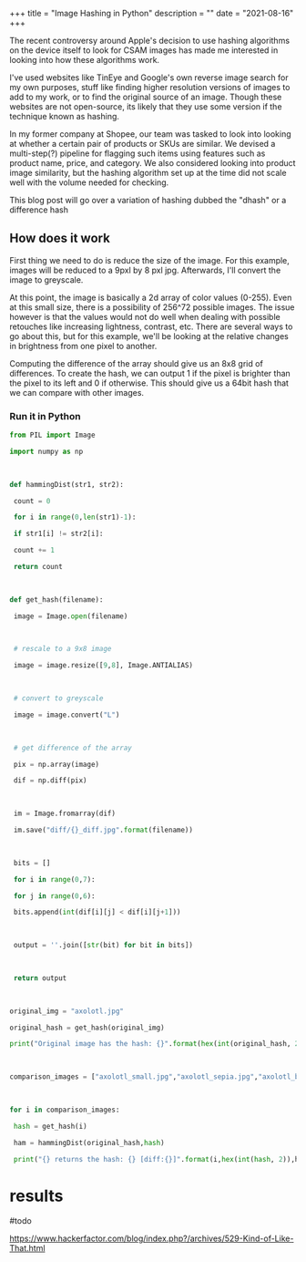 +++
title = "Image Hashing in Python"
description = ""
date = "2021-08-16"
+++


The recent controversy around Apple's decision to use hashing algorithms on the device itself to look for CSAM images has made me interested in looking into how these algorithms work.

I've used websites like TinEye and Google's own reverse image search for my own purposes, stuff like finding higher resolution versions of images to add to my work, or to find the original source of an image. Though these websites are not open-source, its likely that they use some version if the technique known as hashing.

In my former company at Shopee, our team was tasked to look into looking at whether a certain pair of products or SKUs are similar. We devised a multi-step(?) pipeline for flagging such items using features such as product name, price, and category. We also considered looking into product image similarity, but the hashing algorithm set up at the time did not scale well with the volume needed for checking.  

This blog post will go over a variation of hashing dubbed the "dhash" or a difference hash

## How does it work

First thing we need to do is reduce the size of the image. For this example, images will be reduced to a 9pxl by 8 pxl jpg. Afterwards, I'll convert the image to greyscale. 

At this point, the image is basically a 2d array of color values  (0-255). Even at this small size, there is a possibility of 256^72 possible images. The issue however is that the values would not do well when dealing with possible retouches like increasing lightness, contrast, etc. There are several ways to go about this, but for this example, we'll be looking at the relative changes in brightness from one pixel to another.

Computing the difference of the array should give us an 8x8 grid of differences. To create the hash, we can output 1 if the pixel is brighter than the pixel to its left and 0 if otherwise. This should give us a 64bit hash that we can compare with other images.

### Run it in Python

``` python
from PIL import Image

import numpy as np

  

def hammingDist(str1, str2):

 count = 0

 for i in range(0,len(str1)-1):

 if str1[i] != str2[i]:

 count += 1

 return count

  

def get_hash(filename):

 image = Image.open(filename)

  

 # rescale to a 9x8 image

 image = image.resize([9,8], Image.ANTIALIAS)

  

 # convert to greyscale

 image = image.convert("L")

  

 # get difference of the array

 pix = np.array(image)

 dif = np.diff(pix)

  

 im = Image.fromarray(dif)

 im.save("diff/{}_diff.jpg".format(filename))

  

 bits = []

 for i in range(0,7):

 for j in range(0,6):

 bits.append(int(dif[i][j] < dif[i][j+1]))

  

 output = ''.join([str(bit) for bit in bits])

  

 return output

  

original_img = "axolotl.jpg"

original_hash = get_hash(original_img)

print("Original image has the hash: {}".format(hex(int(original_hash, 2))))

  

comparison_images = ["axolotl_small.jpg","axolotl_sepia.jpg","axolotl_bw.jpg","axolotl_2.jpg"]

  

for i in comparison_images:

 hash = get_hash(i)

 ham = hammingDist(original_hash,hash)

 print("{} returns the hash: {} [diff:{}]".format(i,hex(int(hash, 2)),ham))
```

# results
#todo


https://www.hackerfactor.com/blog/index.php?/archives/529-Kind-of-Like-That.html 
